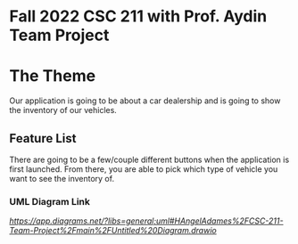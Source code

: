 # Fall 2022 CSC 211 with Prof. Aydin Team Project 

# The Theme

Our application is going to be about a car dealership and is going to show the inventory of our vehicles.


## Feature List

There are going to be a few/couple different buttons when the application is first launched.  From there, you are able to pick which type of vehicle you want
to see the inventory of.  


### UML Diagram Link

*https://app.diagrams.net/?libs=general;uml#HAngelAdames%2FCSC-211-Team-Project%2Fmain%2FUntitled%20Diagram.drawio*

